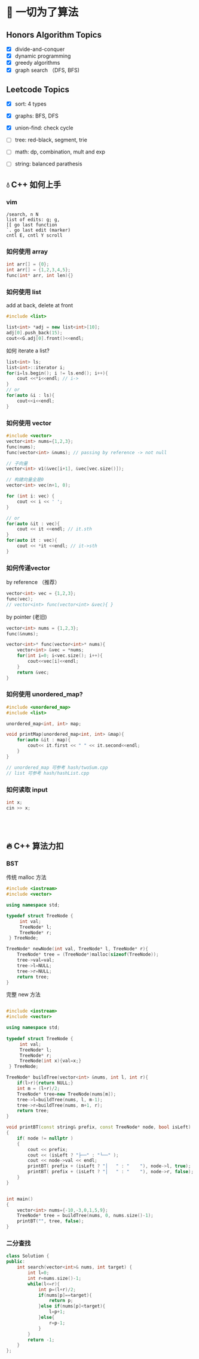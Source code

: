 # 💪 一切为了算法

## Honors Algorithm Topics
- [x] divide-and-conquer 
- [x] dynamic programming  
- [x] greedy algorithms   
- [x] graph search （DFS, BFS)
## Leetcode Topics
- [x] sort: 4 types
- [x] graphs: BFS, DFS
- [x] union-find: check cycle
- [ ] tree: red-black, segment, trie
- [ ] math: dp, combination, mult and exp
- [ ] string: balanced parathesis


## 💧 C++ 如何上手
### vim
```
/search, n N
list of edits: g; g, 
[[ go last function
`. go last edit (marker) 
cntl E, cntl Y scroll
```
### 如何使用 array
```c++
int arr[] = {0};
int arr[] = {1,2,3,4,5};
func(int* arr, int len){}
```

### 如何使用 list
add at back, delete at front
```c++
#include <list>

list<int> *adj = new list<int>[10];
adj[0].push_back(15);
cout<<G.adj[0].front()<<endl;
```

如何 iterate a list?
```c++
list<int> ls;
list<int>::iterator i;
for(i=ls.begin(); i != ls.end(); i++){
    cout <<*i<<endl; // i->
}
// or
for(auto &i : ls){
    cout<<i<<endl;
}
```

### 如何使用 vector
```c++
#include <vector>
vector<int> nums={1,2,3};
func(nums);
func(vector<int> &nums); // passing by reference -> not null

// 子向量
vector<int> v1(&vec[i+1], &vec[vec.size()]);

// 构建向量全是0
vector<int> vec(n+1, 0);

for (int i: vec) {
    cout << i << ' ';
}

// or
for(auto &it : vec){
    cout << it <<endl; // it.sth
}
for(auto it : vec){
    cout << *it <<endl; // it->sth
}
 ```

### 如何传递vector
by reference （推荐）
```c++
vector<int> vec = {1,2,3};
func(vec);
// vector<int> func(vector<int> &vec){ }
```

by pointer (老旧)
```c++
vector<int> nums = {1,2,3};
func(&nums);

vector<int>* func(vector<int>* nums){
    vector<int> &vec = *nums;
    for(int i=0; i<vec.size(); i++){
        cout<<vec[i]<<endl;
    }
    return &vec;
}
```
### 如何使用 unordered_map?
```c++
#include <unordered_map>
#include <list>

unordered_map<int, int> map;

void printMap(unordered_map<int, int> &map){
    for(auto &it : map){
        cout<< it.first << " " << it.second<<endl;
    }
}

// unordered_map 可参考 hash/twoSum.cpp
// list 可参考 hash/hashList.cpp

```


### 如何读取 input
```c++
int x;
cin >> x;
```

<br></br>

## 🔥 C++ 算法力扣

### BST
传统 malloc 方法
```c++
#include <iostream>
#include <vector>

using namespace std;

typedef struct TreeNode {
     int val;
     TreeNode* l;
     TreeNode* r;
 } TreeNode;

TreeNode* newNode(int val, TreeNode* l, TreeNode* r){
    TreeNode* tree = (TreeNode*)malloc(sizeof(TreeNode));
    tree->val=val;
    tree->l=NULL;
    tree->r=NULL;
    return tree;
}
```

完整 new 方法
```c++

#include <iostream>
#include <vector>

using namespace std;
 
typedef struct TreeNode {
     int val;
     TreeNode* l;
     TreeNode* r;
     TreeNode(int x){val=x;}
 } TreeNode;

TreeNode* buildTree(vector<int> &nums, int l, int r){
    if(l>r){return NULL;}
    int m = (l+r)/2;
    TreeNode* tree=new TreeNode(nums[m]);
    tree->l=buildTree(nums, l, m-1);
    tree->r=buildTree(nums, m+1, r);
    return tree;
}

void printBT(const string& prefix, const TreeNode* node, bool isLeft)
{
    if( node != nullptr )
    {
        cout << prefix;
        cout << (isLeft ? "├──" : "└──" );
        cout << node->val << endl;
        printBT( prefix + (isLeft ? "│   " : "    "), node->l, true);
        printBT( prefix + (isLeft ? "│   " : "    "), node->r, false);
    }
}


int main()
{
    vector<int> nums={-10,-3,0,1,5,9};
    TreeNode* tree = buildTree(nums, 0, nums.size()-1);
    printBT("", tree, false);
}

```



### 二分查找
```c++
class Solution {
public:
    int search(vector<int>& nums, int target) {
        int l=0;
        int r=nums.size()-1;
        while(l<=r){
            int p=(l+r)/2;
            if(nums[p]==target){
                return p;
            }else if(nums[p]<target){
                l=p+1;
            }else{
                r=p-1;
            }
        }
        return -1;
    }
};

```

